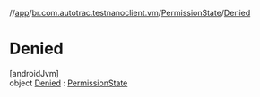 //[app](../../../../index.md)/[br.com.autotrac.testnanoclient.vm](../../index.md)/[PermissionState](../index.md)/[Denied](index.md)

# Denied

[androidJvm]\
object [Denied](index.md) : [PermissionState](../index.md)
